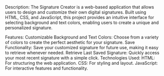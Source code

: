 Description:
 The Signature Creator is a web-based application that allows users to design and customize their own digital signatures. Built using HTML, CSS, and JavaScript, this project provides an intuitive interface for selecting background and text colors, enabling users to create a unique and personalized signature.

Features: 
 Customizable Background and Text Colors: Choose from a variety of colors to create the perfect aesthetic for your signature.
Save Functionality: Save your customized signature for future use, making it easy to retrieve whenever needed.
Retrieve Last Saved Signature: Quickly access your most recent signature with a simple click.
Technologies Used:
 HTML: For structuring the web application.
CSS: For styling and layout.
JavaScript: For interactive features and functionality.
